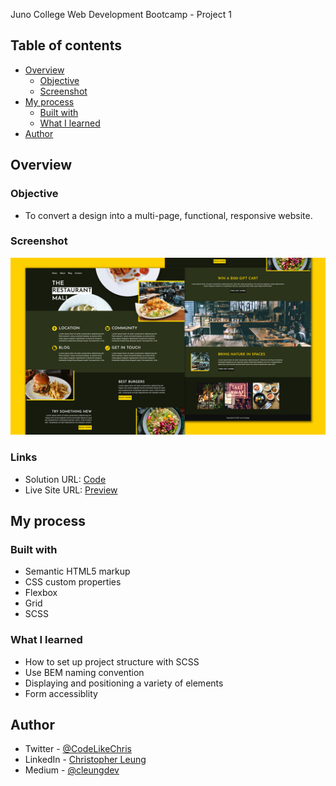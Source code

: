 Juno College Web Development Bootcamp - Project 1

## Table of contents

- [Overview](#overview)
  - [Objective](#the-challenge)
  - [Screenshot](#screenshot)
- [My process](#my-process)
  - [Built with](#built-with)
  - [What I learned](#what-i-learned)
- [Author](#author)

## Overview

### Objective

- To convert a design into a multi-page, functional, responsive website.

### Screenshot

![](screenshot.png)

### Links

- Solution URL: [Code](https://github.com/cleunggit/Project1)
- Live Site URL: [Preview](https://cleunggit.github.io/Project1)

## My process

### Built with

- Semantic HTML5 markup
- CSS custom properties
- Flexbox
- Grid
- SCSS

### What I learned

- How to set up project structure with SCSS
- Use BEM naming convention
- Displaying and positioning a variety of elements
- Form accessiblity

## Author

- Twitter - [@CodeLikeChris](https://www.twitter.com/CodeLikeChris)
- LinkedIn - [Christopher Leung](https://www.linkedin.com/in/christopher-leung-55ab8840/)
- Medium  - [@cleungdev](https://cleungdev.medium.com/)